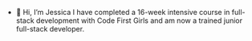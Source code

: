 - 👋 Hi, I’m Jessica
  I have completed a 16-week intensive course in full-stack development with Code First Girls and am now a trained junior full-stack developer.
<!---
jessicalfry/jessicalfry is a ✨ special ✨ repository because its `README.md` (this file) appears on your GitHub profile.
You can click the Preview link to take a look at your changes.
--->

